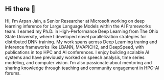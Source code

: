 ## Hi there 👋

Hi, I’m Arpan Jain, a Senior Researcher at Microsoft working on deep learning inference for Large Language Models within the AI Frameworks team. I earned my Ph.D. in High-Performance Deep Learning from The Ohio State University, where I developed novel parallelization strategies for distributed DNN training. My work spans across Deep Learning traning and inference frameworks like LBANN, MVAPICH2, and DeepSpeed, with publications in top HPC and AI conferences. I enjoy building scalable AI systems and have previously worked on speech analysis, time series modeling, and computer vision. I’m also passionate about mentoring and sharing knowledge through teaching and community engagement in HPC-AI forums.

<!--
**aj-prime/aj-prime** is a ✨ _special_ ✨ repository because its `README.md` (this file) appears on your GitHub profile.

Here are some ideas to get you started:

- 🔭 I’m currently working on ...
- 🌱 I’m currently learning ...
- 👯 I’m looking to collaborate on ...
- 🤔 I’m looking for help with ...
- 💬 Ask me about ...
- 📫 How to reach me: ...
- 😄 Pronouns: ...
- ⚡ Fun fact: ...
-->
